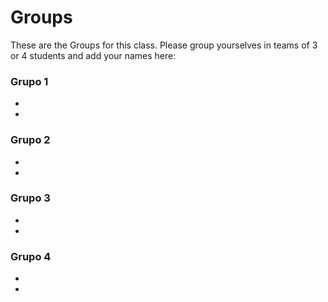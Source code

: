 # Groups

These are the Groups for this class. Please group yourselves in teams of 3 or 4 students and add your names here:

### Grupo 1
*
*

### Grupo 2
*
*

### Grupo 3
*
*

### Grupo 4
*
*

